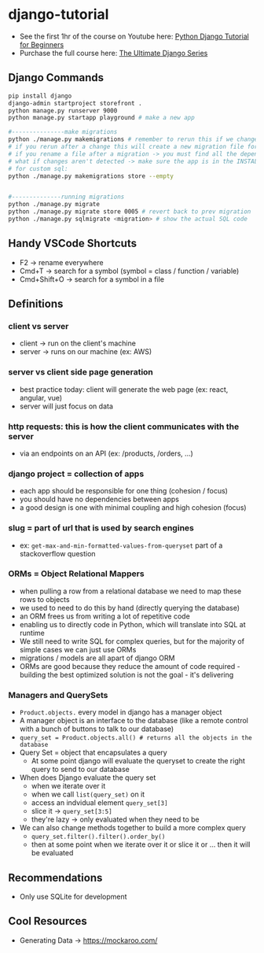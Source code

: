 # django-tutorial
- See the first 1hr of the course on Youtube here: [Python Django Tutorial for Beginners](https://www.youtube.com/watch?v=rHux0gMZ3Eg) 
- Purchase the full course here: [The Ultimate Django Series](https://codewithmosh.com/p/the-ultimate-django-series) 

## Django Commands
```sh
pip install django
django-admin startproject storefront .
python manage.py runserver 9000
python manage.py startapp playground # make a new app

#---------------make migrations
python ./manage.py makemigrations # remember to rerun this if we change any of the db models
# if you rerun after a change this will create a new migration file for you
# if you rename a file after a migration -> you must find all the dependencies and rename them too (unless it's the most recent migration => there will be no dependencies)
# what if changes aren't detected -> make sure the app is in the INSTALLED_APPs
# for custom sql:
python ./manage.py makemigrations store --empty


#--------------running migrations
python ./manage.py migrate
python ./manage.py migrate store 0005 # revert back to prev migration
python ./manage.py sqlmigrate <migration> # show the actual SQL code
```

## Handy VSCode Shortcuts
- F2 -> rename everywhere
- Cmd+T -> search for a symbol (symbol = class / function / variable)
- Cmd+Shift+O -> search for a symbol in a file

## Definitions

### client vs server
- client -> run on the client's machine
- server -> runs on our machine (ex: AWS)

### server vs client side page generation
- best practice today: client will generate the web page (ex: react, angular, vue)
- server will just focus on data

### http requests: this is how the client communicates with the server
- via an endpoints on an API (ex: /products, /orders, ...)

### django project = collection of apps
- each app should be responsible for one thing (cohesion / focus) 
- you should have no dependencies between apps 
- a good design is one with minimal coupling and high cohesion (focus)

### slug = part of url that is used by search engines
- ex: `get-max-and-min-formatted-values-from-queryset` part of a stackoverflow question 

### ORMs = Object Relational Mappers
- when pulling a row from a relational database we need to map these rows to objects
- we used to need to do this by hand (directly querying the database)
- an ORM frees us from writing a lot of repetitive code
- enabling us to directly code in Python, which will translate into SQL at runtime
- We still need to write SQL for complex queries, but for the majority of simple cases we can just use ORMs
- migrations / models are all apart of django ORM
- ORMs are good because they reduce the amount of code required - building the best optimized solution is not the goal - it's delivering 

### Managers and QuerySets
- `Product.objects.` every model in django has a manager object
- A manager object is an interface to the database (like a remote control with a bunch of buttons to talk to our database)
- `query_set = Product.objects.all() # returns all the objects in the database`
- Query Set = object that encapsulates a query
  - At some point django will evaluate the queryset to create the right query to send to our database
- When does Django evaluate the query set
  - when we iterate over it
  - when we call `list(query_set)` on it
  - access an indvidual element `query_set[3]`
  - slice it -> `query_set[3:5]`
  - they're lazy -> only evaluated when they need to be
- We can also change methods together to build a more complex query
  - `query_set.filter().filter().order_by()`
  - then at some point when we iterate over it or slice it or ... then it will be evaluated

## Recommendations
- Only use SQLite for development


## Cool Resources
- Generating Data -> https://mockaroo.com/
